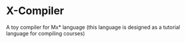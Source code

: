 # X-Compiler
A toy compiler for Mx* language (this language is designed as a tutorial language for compiling courses)
